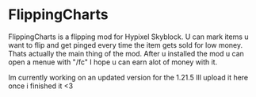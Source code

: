 # FlippingCharts
FlippingCharts is a flipping mod for Hypixel Skyblock.
U can mark items u want to flip and get pinged every time the item gets sold for low money. 
Thats actually the main thing of the mod. 
After u installed the mod u can open a menue with "/fc"
I hope u can earn alot of money with it.

Im currently working on an updated version for the 1.21.5
Ill upload it here once i finished it
<3
